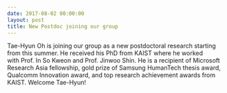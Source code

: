 ```yaml
---
date: 2017-08-02 00:00:00
layout: post
title: New Postdoc joining our group
---
```


Tae-Hyun Oh is joining our group as a new postdoctoral research starting from this summer. He received his PhD from KAIST where he worked with Prof. In So Kweon and Prof. Jinwoo Shin. He is a recipient of Microsoft Research Asia fellowship, gold prize of Samsung HumanTech thesis award, Qualcomm Innovation award, and top research achievement awards from KAIST. Welcome Tae-Hyun!